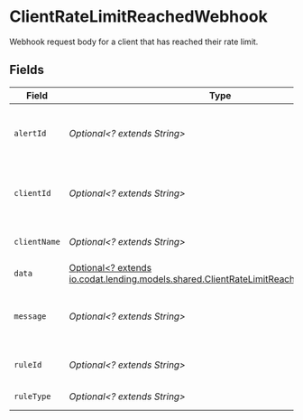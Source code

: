 # ClientRateLimitReachedWebhook

Webhook request body for a client that has reached their rate limit.


## Fields

| Field                                                                                                                                            | Type                                                                                                                                             | Required                                                                                                                                         | Description                                                                                                                                      |
| ------------------------------------------------------------------------------------------------------------------------------------------------ | ------------------------------------------------------------------------------------------------------------------------------------------------ | ------------------------------------------------------------------------------------------------------------------------------------------------ | ------------------------------------------------------------------------------------------------------------------------------------------------ |
| `alertId`                                                                                                                                        | *Optional<? extends String>*                                                                                                                     | :heavy_minus_sign:                                                                                                                               | Unique identifier of the webhook event.                                                                                                          |
| `clientId`                                                                                                                                       | *Optional<? extends String>*                                                                                                                     | :heavy_minus_sign:                                                                                                                               | Unique identifier for your client in Codat.                                                                                                      |
| `clientName`                                                                                                                                     | *Optional<? extends String>*                                                                                                                     | :heavy_minus_sign:                                                                                                                               | Name of your client in Codat.                                                                                                                    |
| `data`                                                                                                                                           | [Optional<? extends io.codat.lending.models.shared.ClientRateLimitReachedWebhookData>](../../models/shared/ClientRateLimitReachedWebhookData.md) | :heavy_minus_sign:                                                                                                                               | N/A                                                                                                                                              |
| `message`                                                                                                                                        | *Optional<? extends String>*                                                                                                                     | :heavy_minus_sign:                                                                                                                               | A human readable message about the webhook.                                                                                                      |
| `ruleId`                                                                                                                                         | *Optional<? extends String>*                                                                                                                     | :heavy_minus_sign:                                                                                                                               | Unique identifier for the rule.                                                                                                                  |
| `ruleType`                                                                                                                                       | *Optional<? extends String>*                                                                                                                     | :heavy_minus_sign:                                                                                                                               | The type of rule.                                                                                                                                |